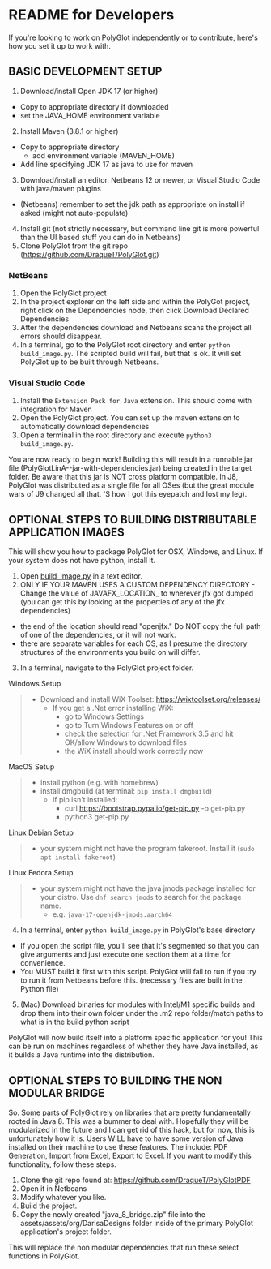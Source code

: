 # README for Developers
If you're looking to work on PolyGlot independently or to contribute, here's how you set it up to work with.

## BASIC DEVELOPMENT SETUP
1) Download/install Open JDK 17 (or higher)
  - Copy to appropriate directory if downloaded
  - set the JAVA_HOME environment variable
2) Install Maven (3.8.1 or higher)
  - Copy to appropriate directory
    - add environment variable (MAVEN_HOME)
  - Add line specifying JDK 17 as java to use for maven
3) Download/install an editor. Netbeans 12 or newer, or Visual Studio Code with java/maven plugins
  - (Netbeans) remember to set the jdk path as appropriate on install if asked (might not auto-populate)
4) Install git (not strictly necessary, but command line git is more powerful than the UI based stuff you can do in Netbeans)
5) Clone PolyGlot from the git repo (https://github.com/DraqueT/PolyGlot.git)

### NetBeans
1) Open the PolyGlot project
2) In the project explorer on the left side and within the PolyGot project, right click on the Dependencies node, then click Download Declared Dependencies
3) After the dependencies download and Netbeans scans the project all errors should disappear.
4) In a terminal, go to the PolyGlot root directory and enter `python build_image.py`. The scripted build will fail, but that is ok. It will set PolyGlot up to be built through Netbeans.

### Visual Studio Code
1) Install the `Extension Pack for Java` extension. This should come with integration for Maven
2) Open the PolyGlot project. You can set up the maven extension to automatically download dependencies
3) Open a terminal in the root directory and execute `python3 build_image.py`.


You are now ready to begin work! Building this will result in a runnable jar file (PolyGlotLinA-<VER>-jar-with-dependencies.jar) being created in the target folder. Be aware that this jar is NOT cross platform compatible. In J8, PolyGlot was distributed as a single file for all OSes (but the great module wars of J9 changed all that. 'S how I got this eyepatch and lost my leg).

	
## OPTIONAL STEPS TO BUILDING DISTRIBUTABLE APPLICATION IMAGES
This will show you how to package PolyGlot for OSX, Windows, and Linux. If your system does not have python, install it.

1) Open [build_image.py](../build_image.py) in a text editor.
2) ONLY IF YOUR MAVEN USES A CUSTOM DEPENDENCY DIRECTORY - Change the value of JAVAFX_LOCATION_<OS> to wherever jfx got dumped (you can get this by looking at the properties of any of the jfx dependencies)
  - the end of the location should read "openjfx." Do NOT copy the full path of one of the dependencies, or it will not work.
  - there are separate variables for each OS, as I presume the directory structures of the environments you build on will differ.
3) In a terminal, navigate to the PolyGlot project folder.

Windows Setup
>- Download and install WiX Toolset: https://wixtoolset.org/releases/
>   - If you get a .Net error installing WiX:
>     - go to Windows Settings
>     - go to Turn Windows Features on or off
>     - check the selection for .Net Framework 3.5 and hit OK/allow Windows to download files
>     - the WiX install should work correctly now

MacOS Setup
>- install python (e.g. with homebrew)
>- install dmgbuild (at terminal: `pip install dmgbuild`)
>   - if pip isn't installed:
>     - curl https://bootstrap.pypa.io/get-pip.py -o get-pip.py
>     - python3 get-pip.py

Linux Debian Setup
>- your system might not have the program fakeroot. Install it (`sudo apt install fakeroot`)

Linux Fedora Setup
>- your system might not have the java jmods package installed for your distro. Use `dnf search jmods` to search for the package name.
>   - e.g. `java-17-openjdk-jmods.aarch64`


4) In a terminal, enter `python build_image.py` in PolyGlot's base directory
  - If you open the script file, you'll see that it's segmented so that you can give arguments and just execute one section them at a time for convenience.
  - You MUST build it first with this script. PolyGlot will fail to run if you try to run it from Netbeans before this. (necessary files are built in the Python file)
5) (Mac) Download binaries for modules with Intel/M1 specific builds and drop them into their own folder under the .m2 repo folder/match paths to what is in the build python script

PolyGlot will now build itself into a platform specific application for you! This can be run on machines regardless of whether they have Java installed, as it builds a Java runtime into the distribution.



## OPTIONAL STEPS TO BUILDING THE NON MODULAR BRIDGE
So. Some parts of PolyGlot rely on libraries that are pretty fundamentally rooted in Java 8. This was a bummer to deal with. Hopefully they will be modularized in the future and I can get rid of this hack, but for now, this is unfortunately how it is. Users WILL have to have some version of Java installed on their machine to use these features. The include: PDF Generation, Import from Excel, Export to Excel. If you want to modify this functionality, follow these steps.

1) Clone the git repo found at: https://github.com/DraqueT/PolyGlotPDF
2) Open it in Netbeans
3) Modify whatever you like.
4) Build the project.
5) Copy the newly created "java_8_bridge.zip" file into the assets/assets/org/DarisaDesigns folder inside of the primary PolyGlot application's project folder.

This will replace the non modular dependencies that run these select functions in PolyGlot.

